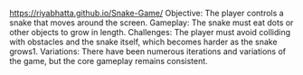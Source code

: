 https://riyabhatta.github.io/Snake-Game/
Objective: The player controls a snake that moves around the screen.
Gameplay: The snake must eat dots or other objects to grow in length.
Challenges: The player must avoid colliding with obstacles and the snake itself, which becomes harder as the snake grows1.
Variations: There have been numerous iterations and variations of the game, but the core gameplay remains consistent.

